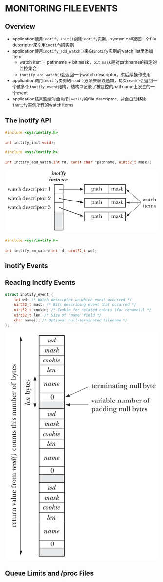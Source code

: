 # MONITORING FILE EVENTS

## Overview
- application使用`inotify_init()`创建`inotify`实例，system call返回一个file descriptor来引用`inotify`的实例
- application使用`inotify_add_watch()`来向`inotify`实例的watch list里添加item
    - watch item = pathname + bit mask，`bit mask`是对pathname的指定的监控集合
    - `inotify_add_watch()`会返回一个watch descriptor，供后续操作使用
- application调用`inotify`实例的`read()`方法来获取通知，每次`read()`会返回一个或多个`inotify_event`结构，结构中记录了被监控的pathname上发生的一个event
- application结束监控时会关闭`inotify`的file descriptor，并会自动移除`inotify`实例所有的watch items

## The inotify API
```c
#include <sys/inotify.h>

int inotify_init(void);
```

```c
#include <sys/inotify.h>

int inotify_add_watch(int fd, const char *pathname, uint32_t mask);
```
![19-1.png](img/19-1.png)

```c
#include <sys/inotify.h>

int inotify_rm_watch(int fd, uint32_t wd);
```

## inotify Events


## Reading inotify Events
```c
struct inotify_event {
    int wd; /* Watch descriptor on which event occurred */
    uint32_t mask; /* Bits describing event that occurred */
    uint32_t cookie; /* Cookie for related events (for rename()) */
    uint32_t len; /* Size of 'name' field */
    char name[]; /* Optional null-terminated filename */
};
```
![19-2.png](img/19-2.png)

## Queue Limits and /proc Files
